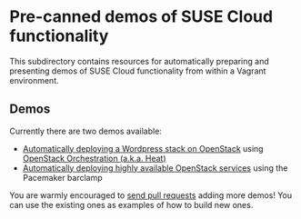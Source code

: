 # Pre-canned demos of SUSE Cloud functionality

This subdirectory contains resources for automatically
preparing and presenting demos of SUSE Cloud functionality from
within a Vagrant environment.

## Demos

Currently there are two demos available:

*   [Automatically deploying a Wordpress stack on OpenStack](heat-wordpress/) using
    [OpenStack Orchestration (a.k.a. Heat)](https://wiki.openstack.org/wiki/Heat)
*   [Automatically deploying highly available OpenStack services](HA/) using
    the Pacemaker barclamp

You are warmly encouraged to
[send pull requests](https://help.github.com/articles/using-pull-requests/)
adding more demos!  You can use the existing ones as examples of how
to build new ones.
